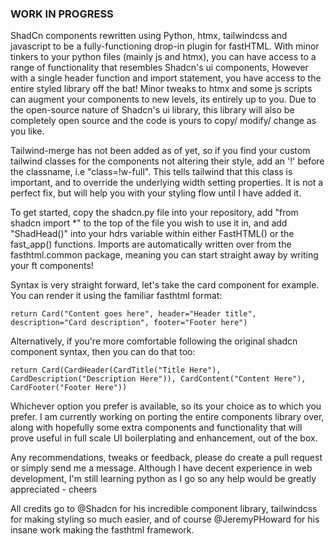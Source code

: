 ### WORK IN PROGRESS ###

ShadCn components rewritten using Python, htmx, tailwindcss and javascript to be a fully-functioning drop-in plugin for fastHTML. With minor tinkers to your python files (mainly js and htmx), you can have access to a range of functionality that resembles Shadcn's ui components, However with a single header function and import statement, you have access to the entire styled library off the bat! Minor tweaks to htmx and some js scripts can augment your components to new levels, its entirely up to you. Due to the open-source nature of Shadcn's ui library, this library will also be completely open source and the code is yours to copy/ modify/ change as you like.

Tailwind-merge has not been added as of yet, so if you find your custom tailwind classes for the components not altering their style, add an '!' before the classname, i.e "class=!w-full". This tells tailwind that this class is important, and to override the underlying width setting properties. It is not a perfect fix, but will help you with your styling flow until I have added it.

To get started, copy the shadcn.py file into your repository, add "from shadcn import *" to the top of the file you wish to use it in, and add "ShadHead()" into your hdrs variable within either FastHTML() or the fast_app() functions. Imports are automatically written over from the fasthtml.common package, meaning you can start straight away by writing your ft components!

Syntax is very straight forward, let's take the card component for example. 
You can render it using the familiar fasthtml format: 

`return Card("Content goes here", header="Header title", description="Card description", footer="Footer here")`

Alternatively, if you're more comfortable following the original shadcn component syntax, then you can do that too:

`return Card(CardHeader(CardTitle("Title Here"), CardDescription("Description Here")), CardContent("Content Here"), CardFooter("Footer Here"))`

Whichever option you prefer is available, so its your choice as to which you prefer. I am currently working on porting the entire components library over, along with hopefully some extra components and functionality that will prove useful in full scale UI boilerplating and enhancement, out of the box.

Any recommendations, tweaks or feedback, please do create a pull request or simply send me a message. Although I have decent experience in web development, I'm still learning python as I go so any help would be greatly appreciated - cheers

All credits go to @Shadcn for his incredible component library, tailwindcss for making styling so much easier, and of course @JeremyPHoward for his insane work making the fasthtml framework.